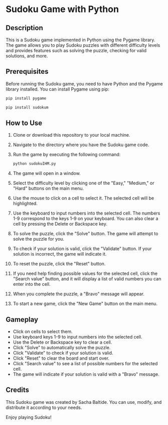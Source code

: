 # Sudoku Game with Python

## Description

This is a Sudoku game implemented in Python using the Pygame library. The game allows you to play Sudoku puzzles with different difficulty levels and provides features such as solving the puzzle, checking for valid solutions, and more.

## Prerequisites

Before running the Sudoku game, you need to have Python and the Pygame library installed. You can install Pygame using pip:

```bash
pip install pygame
```
```bash
pip install sudokum
```


## How to Use

1. Clone or download this repository to your local machine.

2. Navigate to the directory where you have the Sudoku game code.

3. Run the game by executing the following command:

   ```bash
   python sudokuIHM.py
   ```

4. The game will open in a window.

5. Select the difficulty level by clicking one of the "Easy," "Medium," or "Hard" buttons on the main menu.

6. Use the mouse to click on a cell to select it. The selected cell will be highlighted.

7. Use the keyboard to input numbers into the selected cell. The numbers 1-9 correspond to the keys 1-9 on your keyboard. You can also clear a cell by pressing the Delete or Backspace key.

8. To solve the puzzle, click the "Solve" button. The game will attempt to solve the puzzle for you.

9. To check if your solution is valid, click the "Validate" button. If your solution is incorrect, the game will indicate it.

10. To reset the puzzle, click the "Reset" button.

11. If you need help finding possible values for the selected cell, click the "Search value" button, and it will display a list of valid numbers you can enter into the cell.

12. When you complete the puzzle, a "Bravo" message will appear.

13. To start a new game, click the "New Game" button on the main menu.

## Gameplay

- Click on cells to select them.
- Use keyboard keys 1-9 to input numbers into the selected cell.
- Use the Delete or Backspace key to clear a cell.
- Click "Solve" to automatically solve the puzzle.
- Click "Validate" to check if your solution is valid.
- Click "Reset" to clear the board and start over.
- Click "Search value" to see a list of possible numbers for the selected cell.
- The game will indicate if your solution is valid with a "Bravo" message.

## Credits

This Sudoku game was created by Sacha Baltide. You can use, modify, and distribute it according to your needs.

Enjoy playing Sudoku!
